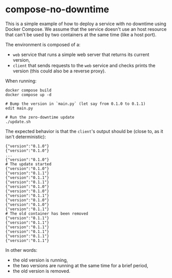 # compose-no-downtime

This is a simple example of how to deploy a service with no downtime using Docker Compose. We assume
that the service doesn't use an host resource that can't be used by two containers at the same time (like a host port).

The environment is composed of a:
- `web` service that runs a simple web server that returns its current version,
- `client` that sends requests to the `web` service and checks prints the version (this could also be a reverse proxy).

When running:
```
docker compose build
docker compose up -d

# Bump the version in `main.py` (let say from 0.1.0 to 0.1.1)
edit main.py

# Run the zero-downtime update
./update.sh
```

The expected behavior is that the `client`'s output should be (close to, as it isn't deterministic):
```
{"version":"0.1.0"}
{"version":"0.1.0"}
...
{"version":"0.1.0"}
# The update started
{"version":"0.1.0"}
{"version":"0.1.1"}
{"version":"0.1.1"}
{"version":"0.1.1"}
{"version":"0.1.0"}
{"version":"0.1.0"}
{"version":"0.1.1"}
{"version":"0.1.0"}
{"version":"0.1.0"}
{"version":"0.1.1"}
# The old container has been removed
{"version":"0.1.1"}
{"version":"0.1.1"}
{"version":"0.1.1"}
{"version":"0.1.1"}
{"version":"0.1.1"}
{"version":"0.1.1"}
```

In other words:
- the old version is running,
- the two versions are running at the same time for a brief period,
- the old version is removed.
